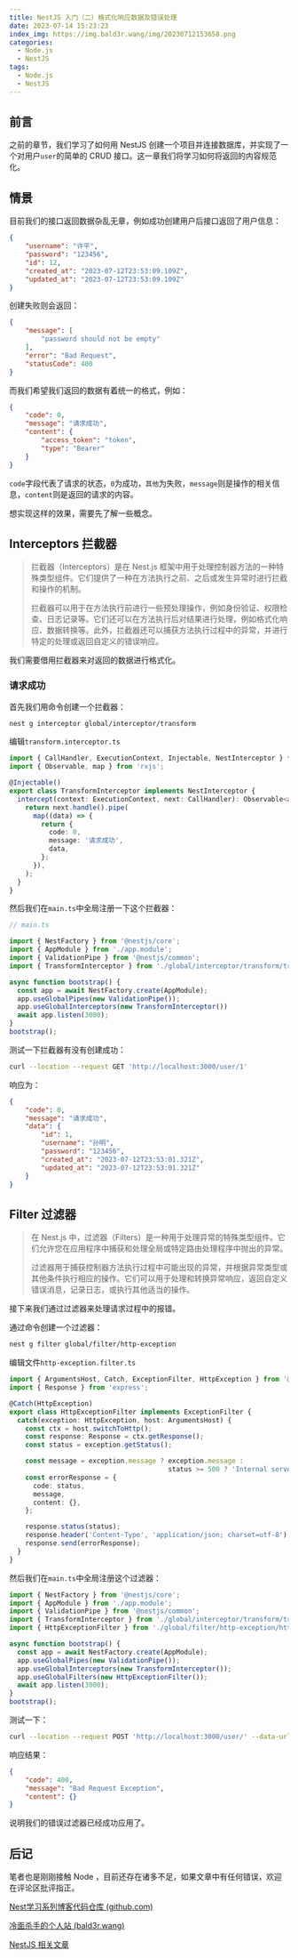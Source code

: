 ```yaml
---
title: NestJS 入门（二）格式化响应数据及错误处理
date: 2023-07-14 15:23:23
index_img: https://img.bald3r.wang/img/20230712153658.png
categories:
  - Node.js
  - NestJS
tags:
  - Node.js
  - NestJS
---
```


## 前言

之前的章节，我们学习了如何用 NestJS 创建一个项目并连接数据库，并实现了一个对用户`user`的简单的 CRUD 接口。这一章我们将学习如何将返回的内容规范化。

## 情景

目前我们的接口返回数据杂乱无章，例如成功创建用户后接口返回了用户信息：

```json
{
    "username": "许平",
    "password": "123456",
    "id": 12,
    "created_at": "2023-07-12T23:53:09.109Z",
    "updated_at": "2023-07-12T23:53:09.109Z"
}
```

创建失败则会返回：

```json
{
    "message": [
        "password should not be empty"
    ],
    "error": "Bad Request",
    "statusCode": 400
}
```

而我们希望我们返回的数据有着统一的格式，例如：

```json
{
    "code": 0,
    "message": "请求成功",
    "content": {
        "access_token": "token",
        "type": "Bearer"
    }
}
```

`code`字段代表了请求的状态，`0`为成功，`其他`为失败，`message`则是操作的相关信息，`content`则是返回的请求的内容。

想实现这样的效果，需要先了解一些概念。

## Interceptors 拦截器

> 拦截器（Interceptors）是在 Nest.js 框架中用于处理控制器方法的一种特殊类型组件。它们提供了一种在方法执行之前、之后或发生异常时进行拦截和操作的机制。
>
> 拦截器可以用于在方法执行前进行一些预处理操作，例如身份验证、权限检查、日志记录等。它们还可以在方法执行后对结果进行处理，例如格式化响应、数据转换等。此外，拦截器还可以捕获方法执行过程中的异常，并进行特定的处理或返回自定义的错误响应。

我们需要借用拦截器来对返回的数据进行格式化。

### 请求成功

首先我们用命令创建一个拦截器：

```bash
nest g interceptor global/interceptor/transform
```

编辑`transform.interceptor.ts`

```ts
import { CallHandler, ExecutionContext, Injectable, NestInterceptor } from '@nestjs/common';
import { Observable, map } from 'rxjs';

@Injectable()
export class TransformInterceptor implements NestInterceptor {
  intercept(context: ExecutionContext, next: CallHandler): Observable<any> {
    return next.handle().pipe(
      map((data) => {
        return {
          code: 0,
          message: '请求成功',
          data,
        };
      }),
    );
  }
}

```

然后我们在`main.ts`中全局注册一下这个拦截器：

```ts
// main.ts

import { NestFactory } from '@nestjs/core';
import { AppModule } from './app.module';
import { ValidationPipe } from '@nestjs/common';
import { TransformInterceptor } from './global/interceptor/transform/transform.interceptor';

async function bootstrap() {
  const app = await NestFactory.create(AppModule);
  app.useGlobalPipes(new ValidationPipe());
  app.useGlobalInterceptors(new TransformInterceptor())
  await app.listen(3000);
}
bootstrap();
```

测试一下拦截器有没有创建成功：

```bash
curl --location --request GET 'http://localhost:3000/user/1'
```

响应为：

```json
{
    "code": 0,
    "message": "请求成功",
    "data": {
        "id": 1,
        "username": "孙明",
        "password": "123456",
        "created_at": "2023-07-12T23:53:01.321Z",
        "updated_at": "2023-07-12T23:53:01.321Z"
    }
}
```



## Filter 过滤器

> 在 Nest.js 中，过滤器（Filters）是一种用于处理异常的特殊类型组件。它们允许您在应用程序中捕获和处理全局或特定路由处理程序中抛出的异常。
>
> 过滤器用于捕获控制器方法执行过程中可能出现的异常，并根据异常类型或其他条件执行相应的操作。它们可以用于处理和转换异常响应，返回自定义错误消息，记录日志，或执行其他适当的操作。

接下来我们通过过滤器来处理请求过程中的报错。

通过命令创建一个过滤器：

```bash
nest g filter global/filter/http-exception
```

编辑文件`http-exception.filter.ts`

```ts
import { ArgumentsHost, Catch, ExceptionFilter, HttpException } from '@nestjs/common';
import { Response } from 'express';

@Catch(HttpException)
export class HttpExceptionFilter implements ExceptionFilter {
  catch(exception: HttpException, host: ArgumentsHost) {
    const ctx = host.switchToHttp();
    const response: Response = ctx.getResponse();
    const status = exception.getStatus();

    const message = exception.message ? exception.message : 
    									status >= 500 ? 'Internal server error' : 'Bad request';
    const errorResponse = {
      code: status,
      message,
      content: {},
    };

    response.status(status);
    response.header('Content-Type', 'application/json; charset=utf-8');
    response.send(errorResponse);
  }
}

```

然后我们在`main.ts`中全局注册这个过滤器：

```ts
import { NestFactory } from '@nestjs/core';
import { AppModule } from './app.module';
import { ValidationPipe } from '@nestjs/common';
import { TransformInterceptor } from './global/interceptor/transform/transform.interceptor';
import { HttpExceptionFilter } from './global/filter/http-exception/http-exception.filter';

async function bootstrap() {
  const app = await NestFactory.create(AppModule);
  app.useGlobalPipes(new ValidationPipe());
  app.useGlobalInterceptors(new TransformInterceptor());
  app.useGlobalFilters(new HttpExceptionFilter());
  await app.listen(3000);
}
bootstrap();
```

测试一下：

```bash
curl --location --request POST 'http://localhost:3000/user/' --data-urlencode 'username=段静'
```

响应结果：

```json
{
    "code": 400,
    "message": "Bad Request Exception",
    "content": {}
}
```

说明我们的错误过滤器已经成功应用了。



## 后记

笔者也是刚刚接触 Node ，目前还存在诸多不足，如果文章中有任何错误，欢迎在评论区批评指正。

[Nest学习系列博客代码仓库 (github.com)](https://github.com/baIder/nest-demo)

[冷面杀手的个人站 (bald3r.wang)](https://bald3r.wang/)

[NestJS 相关文章](http://localhost:4000/tags/NestJS/)
